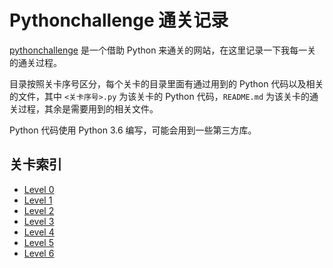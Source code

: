 # Pythonchallenge 通关记录

[pythonchallenge](http://www.pythonchallenge.com/) 是一个借助 Python 来通关的网站，在这里记录一下我每一关的通关过程。

目录按照关卡序号区分，每个关卡的目录里面有通过用到的 Python 代码以及相关的文件，其中 `<关卡序号>.py` 为该关卡的 Python 代码，`README.md` 为该关卡的通关过程，其余是需要用到的相关文件。

Python 代码使用 Python 3.6 编写，可能会用到一些第三方库。


## 关卡索引

* [Level 0](https://github.com/HankChow/pythonchallenge/tree/master/Level0)
* [Level 1](https://github.com/HankChow/pythonchallenge/tree/master/Level1)
* [Level 2](https://github.com/HankChow/pythonchallenge/tree/master/Level2)
* [Level 3](https://github.com/HankChow/pythonchallenge/tree/master/Level3)
* [Level 4](https://github.com/HankChow/pythonchallenge/tree/master/Level4)
* [Level 5](https://github.com/HankChow/pythonchallenge/tree/master/Level5)
* [Level 6](https://github.com/HankChow/pythonchallenge/tree/master/Level6)

